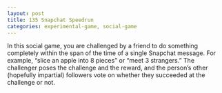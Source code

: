 ```yaml
---
layout: post
title: 135 Snapchat Speedrun
categories: experimental-game, social-game
---
```

In this social game, you are challenged by a friend to do something completely within the span of the time of a single Snapchat message.  For example, “slice an apple into 8 pieces” or “meet 3 strangers.”  The challenger poses the challenge and the reward, and the person’s other (hopefully impartial) followers vote on whether they succeeded at the challenge or not.